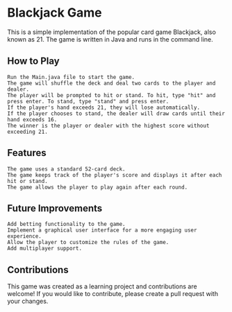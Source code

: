 # Blackjack Game

This is a simple implementation of the popular card game Blackjack, also known as 21. The game is written in Java and runs in the command line.
## How to Play

    Run the Main.java file to start the game.
    The game will shuffle the deck and deal two cards to the player and dealer.
    The player will be prompted to hit or stand. To hit, type "hit" and press enter. To stand, type "stand" and press enter.
    If the player's hand exceeds 21, they will lose automatically.
    If the player chooses to stand, the dealer will draw cards until their hand exceeds 16.
    The winner is the player or dealer with the highest score without exceeding 21.

## Features

    The game uses a standard 52-card deck.
    The game keeps track of the player's score and displays it after each hit or stand.
    The game allows the player to play again after each round.
    
## Future Improvements

    Add betting functionality to the game.
    Implement a graphical user interface for a more engaging user experience.
    Allow the player to customize the rules of the game.
    Add multiplayer support.

## Contributions

This game was created as a learning project and contributions are welcome! If you would like to contribute, please create a pull request with your changes.
